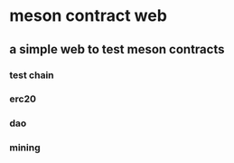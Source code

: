 # meson contract web
## a simple web to test meson contracts
### test chain
### erc20 
### dao
### mining

